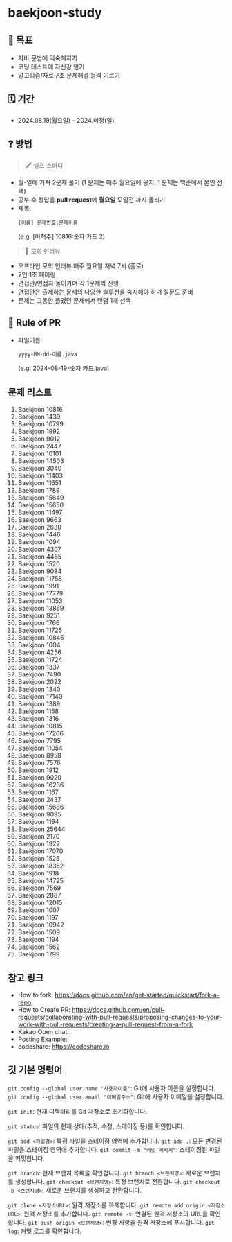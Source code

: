 # baekjoon-study

## 📝 목표

- 자바 문법에 익숙해지기
- 코딩 테스트에 자신감 얻기
- 알고리즘/자료구조 문제해결 능력 기르기

## 🗓 기간

- 2024.08.19(월요일) - 2024.미정(일)

## ❓ 방법

> 🖋 셀프 스터디

- 월-일에 거쳐 2문제 풀기 (1 문제는 매주 월요일에 공지, 1 문제는 백준에서 본인 선택)
- 공부 후 정답을 **pull request**에 **월요일** 모임전 까지 올리기
- 제목:
  ```
  [이름] 문제번호:문제이름
  ```
  (e.g. [이혁주] 10816:숫자 카드 2)
  
> 🔖 모의 인터뷰

- 오프라인 모의 인터뷰 매주 월요일 저녁 7시 (종로)
- 2인 1조 페어링
- 면접관/면접자 돌아가며 각 1문제씩 진행
- 면접관은 출제하는 문제의 다양한 솔루션을 숙지해야 하며 질문도 준비
- 문제는 그동안 풀었던 문제에서 랜덤 1개 선택

  
## 💾 Rule of PR

- 파일이름:
  ```
  yyyy-MM-dd-이름.java
  ```
  (e.g. 2024-08-19-숫자 카드.java)

## 문제 리스트
1. Baekjoon 10816
2. Baekjoon 1439
3. Baekjoon 10799
4. Baekjoon 1992
5. Baekjoon 9012
6. Baekjoon 2447
7. Baekjoon 10101
8. Baekjoon 14503
9. Baekjoon 3040
10. Baekjoon 11403
11. Baekjoon 11651
12. Baekjoon 1789
13. Baekjoon 15649
14. Baekjoon 15650
15. Baekjoon 11497
16. Baekjoon 9663
17. Baekjoon 2630
18. Baekjoon 1446
19. Baekjoon 1094
20. Baekjoon 4307
21. Baekjoon 4485
22. Baekjoon 1520
23. Baekjoon 9084
24. Baekjoon 11758
25. Baekjoon 1991
26. Baekjoon 17779
27. Baekjoon 11053
28. Baekjoon 13869
29. Baekjoon 9251
30. Baekjoon 1766
31. Baekjoon 11725
32. Baekjoon 10845
33. Baekjoon 1004
34. Baekjoon 4256
35. Baekjoon 11724
36. Baekjoon 1337
37. Baekjoon 7490
38. Baekjoon 2022
39. Baekjoon 1340
40. Baekjoon 17140
41. Baekjoon 1389
42. Baekjoon 1158
43. Baekjoon 1316
44. Baekjoon 10815
45. Baekjoon 17266
46. Baekjoon 7795
47. Baekjoon 11054
48. Baekjoon 8958
49. Baekjoon 7576
50. Baekjoon 1912
51. Baekjoon 9020
52. Baekjoon 16236
53. Baekjoon 1167
54. Baekjoon 2437
55. Baekjoon 15686
56. Baekjoon 9095
57. Baekjoon 1194
58. Baekjoon 25644
59. Baekjoon 2170
60. Baekjoon 1922
61. Baekjoon 17070
62. Baekjoon 1525
63. Baekjoon 18352
64. Baekjoon 1918
65. Baekjoon 14725
66. Baekjoon 7569
67. Baekjoon 2887
68. Baekjoon 12015
69. Baekjoon 1007
70. Baekjoon 1197
71. Baekjoon 10942
72. Baekjoon 1509
73. Baekjoon 1194
74. Baekjoon 1562
75. Baekjoon 1799


## 참고 링크
- How to fork: https://docs.github.com/en/get-started/quickstart/fork-a-repo  
- How to Create PR: https://docs.github.com/en/pull-requests/collaborating-with-pull-requests/proposing-changes-to-your-work-with-pull-requests/creating-a-pull-request-from-a-fork
- Kakao Open chat: 
- Posting Example: 
- codeshare: https://codeshare.io

## 깃 기본 명령어
`git config --global user.name "사용자이름"`: Git에 사용자 이름을 설정합니다.
`git config --global user.email "이메일주소"`: Git에 사용자 이메일을 설정합니다.

`git init`: 현재 디렉터리를 Git 저장소로 초기화합니다.

`git status`: 파일의 현재 상태(추적, 수정, 스테이징 등)를 확인합니다.

`git add <파일명>`: 특정 파일을 스테이징 영역에 추가합니다.
`git add .`: 모든 변경된 파일을 스테이징 영역에 추가합니다.
`git commit -m "커밋 메시지"`: 스테이징된 파일을 커밋합니다.

`git branch`: 현재 브랜치 목록을 확인합니다.
`git branch <브랜치명>`: 새로운 브랜치를 생성합니다.
`git checkout <브랜치명>`: 특정 브랜치로 전환합니다.
`git checkout -b <브랜치명>`: 새로운 브랜치를 생성하고 전환합니다.

`git clone <저장소URL>`: 원격 저장소를 복제합니다.
`git remote add origin <저장소URL>`: 원격 저장소를 추가합니다.
`git remote -v`: 연결된 원격 저장소의 URL을 확인합니다.
`git push origin <브랜치명>`: 변경 사항을 원격 저장소에 푸시합니다.
`git log`: 커밋 로그를 확인합니다. 
